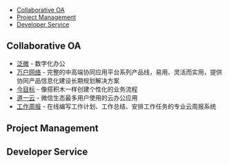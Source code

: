 - [Collaborative OA](#collaborative-oa)
- [Project Management](#project-management)
- [Developer Service](#developer-service)


## Collaborative OA
- [泛微](https://www.weaver.com.cn/) - 数字化办公
- [万户网络](https://www.whir.net/) - 完整的中高端协同应用平台系列产品线，易用、灵活而实用，提供协同产品信息化建设长期规划解决方案
- [今目标](http://www.jingoal.com/index.html) - 像搭积木一样创建个性化的业务流程
- [道一云](https://www.do1.com.cn/) - 微信生态最多用户使用的云办公应用
- [工作周报](http://www.gongzuozhoubao.com/) - 在线编写工作计划、工作总结、安排工作任务的专业云周报系统

## Project Management

## Developer Service
